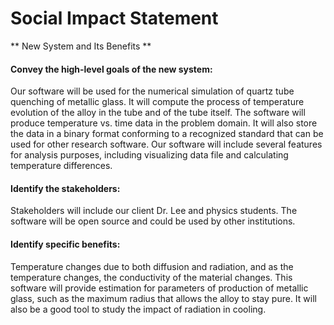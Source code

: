 # Social Impact Statement

** New System and Its Benefits **

#### Convey the high-level goals of the new system:
Our software will be used for the numerical simulation of quartz tube quenching of metallic glass. It will compute the process of temperature evolution of the alloy in the tube and of the tube itself. The software will produce temperature vs. time data in the problem domain. It will also store the data in a binary format conforming to a recognized standard that can be used for other research software. Our software will include several features for analysis purposes, including visualizing data file and calculating temperature differences.

#### Identify the stakeholders:
Stakeholders will include our client Dr. Lee and physics students. The software will be open source and could be used by other institutions.

#### Identify specific benefits:
Temperature changes due to both diffusion and radiation, and as the temperature changes, the conductivity of the material changes. This software will provide estimation for parameters of production of metallic glass, such as the maximum radius that allows the alloy to stay pure. It will also be a good tool to study the impact of radiation in cooling.
